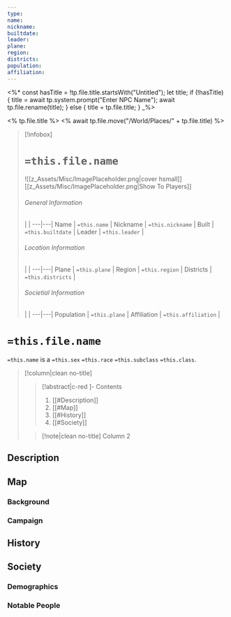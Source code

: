 ```yaml
---
type: 
name: 
nickname:
builtdate:
leader:
plane:
region:
districts:
population:
affiliation:
---
```

<%*
const hasTitle = !tp.file.title.startsWith("Untitled");
let title;
if (!hasTitle) {
    title = await tp.system.prompt("Enter NPC Name");
    await tp.file.rename(title);
} else {
    title = tp.file.title;
}
_%>

<% tp.file.title %>
<% await tp.file.move("/World/Places/" + tp.file.title) %>

> [!infobox]
> # `=this.file.name`
> ![[z_Assets/Misc/ImagePlaceholder.png|cover hsmall]]
> [[z_Assets/Misc/ImagePlaceholder.png|Show To Players]]
> ###### General Information
>  |  |
> ---|---|
> Name | `=this.name` |
> Nickname | `=this.nickname` |
> Built | `=this.builtdate` |
> Leader | `=this.leader` |
> ###### Location Information
>  |   |
> ---|---|
> Plane | `=this.plane` |
> Region | `=this.region` |
> Districts | `=this.districts` |
> ###### Societial Information
>  |   |
> ---|---|
> Population | `=this.plane` |
> Affiliation | `=this.affiliation` |

# `=this.file.name`
`=this.name` is a `=this.sex` `=this.race` `=this.subclass` `=this.class`. 
> [!column|clean no-title] 
>> [!abstract|c-red ]- Contents
>> 1. [[#Description]]
>> 2. [[#Map]]
>> 3. [[#History]]
>> 4. [[#Society]]
>
>> [!note|clean no-title] Column 2 



## Description
## Map
### Background
### Campaign
## History
## Society
### Demographics
### Notable People



